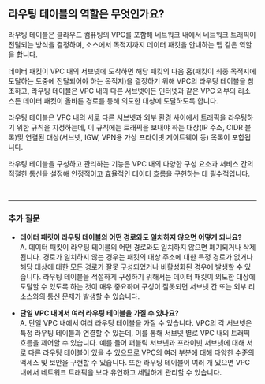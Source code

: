 ## **라우팅 테이블의 역할은 무엇인가요?**

라우팅 테이블은 클라우드 컴퓨팅의 VPC를 포함해 네트워크 내에서 네트워크 트래픽이 전달되는 방식을 결정하며, 소스에서 목적지까지 데이터 패킷을 안내하는 맵 같은 역할을 합니다. 

데이터 패킷이 VPC 내의 서브넷에 도착하면 해당 패킷의 다음 홉(패킷이 최종 목적지에 도달하는 도중에 전달되어야 하는 목적지)을 결정하기 위해 VPC의 라우팅 테이블을 참조하고, 라우팅 테이블은 VPC 내의 다른 서브넷이든 인터넷과 같은 VPC 외부의 리소스든 데이터 패킷이 올바른 경로를 통해 의도한 대상에 도달하도록 합니다.

라우팅 테이블은 VPC 내의 서로 다른 서브넷과 외부 환경 사이에서 트래픽을 라우팅하기 위한 규칙을 지정하는데, 이 규칙에는 트래픽을 보내야 하는 대상(IP 주소, CIDR 블록)및 연결된 대상(서브넷, IGW, VPN용 가상 프라이빗 게이트웨이 등) 목록이 포합됩니다. 

라우팅 테이블을 구성하고 관리하는 기능은 VPC 내의 다양한 구성 요소과 서비스 간의 적절한 통신을 설정해 안정적이고 효율적인 데이터 흐름을 구현하는 데 필수적입니다.

<br>

---
### **추가 질문**

- **데이터 패킷이 라우팅 테이블의 어떤 경로와도 일치하지 않으면 어떻게 되나요?**  
    A. 데이터 패킷이 라우팅 테이블의 어떤 경로와도 일치하지 않으면 폐기되거나 삭제됩니다. 경로가 일치하지 않는 경우는 패킷의 대상 주소에 대한 특정 경로가 없거나 해당 대상에 대한 모든 경로가 잘못 구성되었거나 비활성화된 경우에 발생할 수 있습니다. 라우팅 테이블을 적절하게 구성하기 위해서는 데이터 패킷이 의도한 대상에 도달할 수 있도록 하는 것이 매우 중요하며 구성이 잘못되면 서브넷 간 또는 외부 리소스와의 통신 문제가 발생할 수 있습니다.

- **단일 VPC 내에서 여러 라우팅 테이블을 가질 수 있나요?**  
    A. 단일 VPC 내에서 여러 라우팅 테이블을 가질 수 있습니다. VPC의 각 서브넷은 특정 라우팅 테이블과 연결할 수 있는데, 이를 통해 서브넷 별로 VPC 내의 트래픽 흐름을 제어할 수 있습니다. 예를 들어 퍼블릭 서브넷과 프라이빗 서브넷에 대해 서로 다른 라우팅 테이블이 있을 수 있으므로 VPC의 여러 부분에 대해 다양한 수준의 액세스 및 보안을 구현할 수 있습니다. 또한 라우팅 테이블이 여러 개 있으면 VPC 내에서 네트워크 트래픽을 보다 유연하고 세밀하게 관리할 수 있습니다. 

